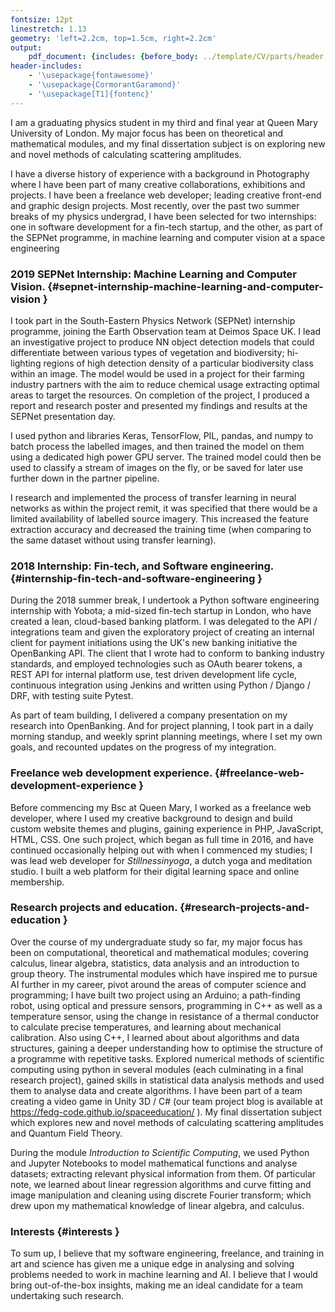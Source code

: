 ```yaml
---
fontsize: 12pt
linestretch: 1.13
geometry: 'left=2.2cm, top=1.5cm, right=2.2cm'
output:
    pdf_document: {includes: {before_body: ../template/CV/parts/header.md}, path: ../output/mlcl.samueloverington.pdf, toc: false}
header-includes:
    - '\usepackage{fontawesome}'
    - '\usepackage{CormorantGaramond}'
    - '\usepackage[T1]{fontenc}'
---  
```







I am a graduating physics student in my third and final year at Queen Mary University of London. My major focus has been on theoretical and mathematical modules, and my final dissertation subject is on exploring new and novel methods of calculating scattering amplitudes.

I have a diverse history of experience with a background in Photography where I have been part of many creative collaborations, exhibitions and projects. I have been a freelance web developer; leading creative front-end and graphic design projects. Most recently, over the past two summer breaks of my physics undergrad, I have been selected for two internships: one in software development for a fin-tech startup, and the other, as part of the SEPNet programme, in machine learning and computer vision at a space engineering





###  2019 SEPNet Internship: Machine Learning and Computer Vision. {#sepnet-internship-machine-learning-and-computer-vision }

I took part in the South-Eastern Physics Network (SEPNet) internship programme, joining the Earth Observation team at Deimos Space UK.  I lead an investigative project to produce NN object detection models that could differentiate between various types of vegetation and biodiversity; hi-lighting regions of high detection density of a particular biodiversity class within an image. The model would be used in a project for their farming industry partners with the aim to reduce chemical usage extracting optimal areas to target the resources. On completion of the project, I produced a report and research poster and presented my findings and results at the SEPNet presentation day.

I used python and libraries Keras, TensorFlow, PIL, pandas, and numpy to batch process the labelled images, and then trained the model on them using a dedicated high power GPU server. The trained model could then be used to classify a stream of images on the fly, or be saved for later use further down in the partner pipeline.

I research and implemented the process of transfer learning in neural networks as within the project remit, it was specified that there would be a limited availability of labelled source imagery. This increased the feature extraction accuracy and decreased the training time (when comparing to the same dataset without using transfer learning).


###  2018 Internship: Fin-tech, and Software engineering. {#internship-fin-tech-and-software-engineering }

During the 2018 summer break, I undertook a Python software engineering internship with Yobota; a mid-sized fin-tech startup in London, who have created a lean, cloud-based banking platform.  I was delegated to the API / integrations team and given the exploratory project of creating an internal client for payment initiations using the UK's new banking initiative the OpenBanking API.  The client that I wrote had to conform to banking industry standards, and employed technologies such as OAuth bearer tokens, a REST API for internal platform use, test driven development life cycle, continuous integration using Jenkins and written using Python / Django / DRF, with testing suite Pytest.

As part of team building, I delivered a company presentation on my research into OpenBanking.  And for project planning, I took part in a daily morning standup, and weekly sprint planning meetings, where I set my own goals, and recounted updates on the progress of my integration.

###  Freelance web development experience. {#freelance-web-development-experience }

Before commencing my Bsc at Queen Mary, I worked as a freelance web developer, where I used my creative background to design and build custom website themes and plugins, gaining experience in PHP, JavaScript, HTML, CSS. One such project, which began as full time in 2016, and have continued occasionally helping out with when I commenced my studies; I was lead web developer for *Stillnessinyoga*, a dutch yoga and meditation studio. I built a web platform for their digital learning space and online membership.


###  Research projects and education. {#research-projects-and-education }



Over the course of my undergraduate study so far, my major focus has been on computational, theoretical and mathematical modules; covering calculus, linear algebra, statistics, data analysis and an introduction to group theory. The instrumental modules which have inspired me to pursue AI further in my career, pivot around the areas of computer science and programming; I have built two project using an Arduino; a path-finding robot, using optical and pressure sensors, programming in C++ as well as a temperature sensor, using the change in resistance of a thermal conductor to calculate precise temperatures, and learning about mechanical calibration. Also using C++, I learned about about algorithms and data structures, gaining a deeper understanding how to optimise the structure of a programme with repetitive tasks. Explored numerical methods of scientific computing using python in several modules (each culminating in a final research project), gained skills in statistical data analysis methods and used them to analyse data and create algorithms. I have been part of a team creating a video game in Unity 3D / C# (our team project blog is available at https://fedg-code.github.io/spaceeducation/ ).  My final dissertation subject which explores new and novel methods of calculating scattering amplitudes and Quantum Field Theory.

During the module _Introduction to Scientific Computing_, we used Python and Jupyter Notebooks to model mathematical functions and analyse datasets; extracting relevant physical information from them.  Of particular note, we learned about linear regression algorithms and curve fitting and image manipulation and cleaning using discrete Fourier transform; which drew upon my mathematical knowledge of linear algebra, and calculus.

###  Interests {#interests }


To sum up, I believe that my software engineering, freelance, and training in art and science has given me a unique edge in analysing and solving problems needed to work in machine learning and AI. I believe that I would bring out-of-the-box insights, making me an ideal candidate for a team undertaking such research.
